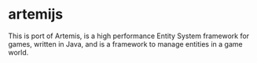 artemijs
========

This is port of Artemis, is a high performance Entity System framework for games, written in Java, and is a framework to manage entities in a game world.
